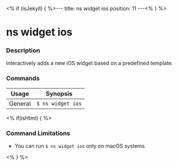 <% if (isJekyll) { %>---
title: ns widget ios
position: 11
---<% } %>

# ns widget ios

### Description

Interactively adds a new iOS widget based on a predefined template.

### Commands

Usage | Synopsis
------|-------
General | `$ ns widget ios`

<% if(isHtml) { %>

### Command Limitations

* You can run `$ ns widget ios` only on macOS systems.

<% } %>